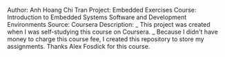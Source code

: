  Author: Anh Hoang Chi Tran
 Project: Embedded Exercises
 Course: Introduction to Embedded Systems Software and Development Environments
 Source: Coursera
 Description: 
  _ This project was created when I was self-studying this course on Coursera.
  _ Because I didn't have money to charge this course fee, I created this repository to store my assignments.
 Thanks Alex Fosdick for this course.
